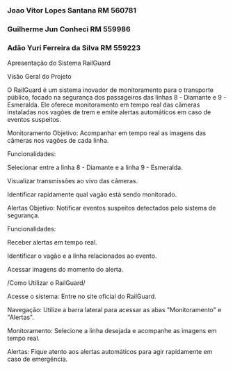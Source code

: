 ### Joao Vitor Lopes Santana RM 560781

### Guilherme Jun Conheci RM 559986

### Adão Yuri Ferreira da Silva RM 559223

Apresentação do Sistema RailGuard

Visão Geral do Projeto

O RailGuard é um sistema inovador de monitoramento para o transporte público, focado na segurança dos passageiros das linhas 8 - Diamante e 9 - Esmeralda. Ele oferece monitoramento em tempo real das câmeras instaladas nos vagões de trem e emite alertas automáticos em caso de eventos suspeitos.

Monitoramento
Objetivo: Acompanhar em tempo real as imagens das câmeras nos vagões de cada linha.

Funcionalidades:

Selecionar entre a linha 8 - Diamante e a linha 9 - Esmeralda.

Visualizar transmissões ao vivo das câmeras.

Identificar rapidamente qual vagão está sendo monitorado.

Alertas
Objetivo: Notificar eventos suspeitos detectados pelo sistema de segurança.

Funcionalidades:

Receber alertas em tempo real.

Identificar o vagão e a linha relacionados ao evento.

Acessar imagens do momento do alerta.

/Como Utilizar o RailGuard/

Acesse o sistema: Entre no site oficial do RailGuard.

Navegação: Utilize a barra lateral para acessar as abas "Monitoramento" e "Alertas".

Monitoramento: Selecione a linha desejada e acompanhe as imagens em tempo real.

Alertas: Fique atento aos alertas automáticos para agir rapidamente em caso de emergência.
